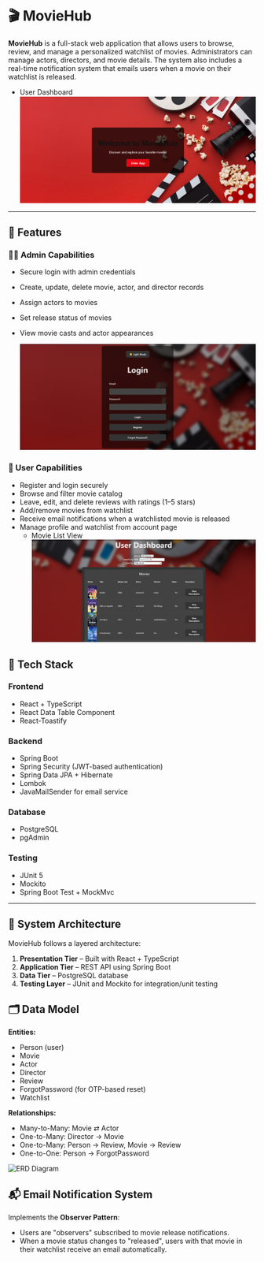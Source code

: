 # 🎬 MovieHub

**MovieHub** is a full-stack web application that allows users to browse, review, and manage a personalized watchlist of movies. Administrators can manage actors, directors, and movie details. The system also includes a real-time notification system that emails users when a movie on their watchlist is released.

<!-- Replace with actual image paths -->
- User Dashboard  
  ![Landing Page](landing_page.png)
---

## 📌 Features

### 👩‍💼 Admin Capabilities
- Secure login with admin credentials
- Create, update, delete movie, actor, and director records
- Assign actors to movies
- Set release status of movies
- View movie casts and actor appearances

   ![Login Page](login.png)

### 👤 User Capabilities
- Register and login securely
- Browse and filter movie catalog
- Leave, edit, and delete reviews with ratings (1–5 stars)
- Add/remove movies from watchlist
- Receive email notifications when a watchlisted movie is released
- Manage profile and watchlist from account page
  - Movie List View  
  ![Movie List](user_dashboard.png)


## 🧱 Tech Stack

### Frontend
- React + TypeScript
- React Data Table Component
- React-Toastify

### Backend
- Spring Boot
- Spring Security (JWT-based authentication)
- Spring Data JPA + Hibernate
- Lombok
- JavaMailSender for email service

### Database
- PostgreSQL
- pgAdmin

### Testing
- JUnit 5
- Mockito
- Spring Boot Test + MockMvc

---

## 🧠 System Architecture

MovieHub follows a layered architecture:

1. **Presentation Tier** – Built with React + TypeScript
2. **Application Tier** – REST API using Spring Boot
3. **Data Tier** – PostgreSQL database
4. **Testing Layer** – JUnit and Mockito for integration/unit testing


## 🗂️ Data Model

**Entities:**
- Person (user)
- Movie
- Actor
- Director
- Review
- ForgotPassword (for OTP-based reset)
- Watchlist

**Relationships:**
- Many-to-Many: Movie ⇄ Actor
- One-to-Many: Director → Movie
- One-to-Many: Person → Review, Movie → Review
- One-to-One: Person → ForgotPassword

<!-- Add your ERD diagram below -->
![ERD Diagram](path/to/your/erd-diagram.png)


## 📬 Email Notification System

Implements the **Observer Pattern**:
- Users are "observers" subscribed to movie release notifications.
- When a movie status changes to "released", users with that movie in their watchlist receive an email automatically.

